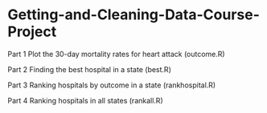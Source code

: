 # Getting-and-Cleaning-Data-Course-Project



Part 1 Plot the 30-day mortality rates for heart attack (outcome.R)

Part 2 Finding the best hospital in a state (best.R)

Part 3 Ranking hospitals by outcome in a state (rankhospital.R)

Part 4 Ranking hospitals in all states (rankall.R)

